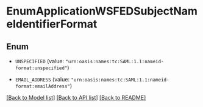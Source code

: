 # EnumApplicationWSFEDSubjectNameIdentifierFormat

## Enum


* `UNSPECIFIED` (value: `"urn:oasis:names:tc:SAML:1.1:nameid-format:unspecified"`)

* `EMAIL_ADDRESS` (value: `"urn:oasis:names:tc:SAML:1.1:nameid-format:emailAddress"`)


[[Back to Model list]](../README.md#documentation-for-models) [[Back to API list]](../README.md#documentation-for-api-endpoints) [[Back to README]](../README.md)


